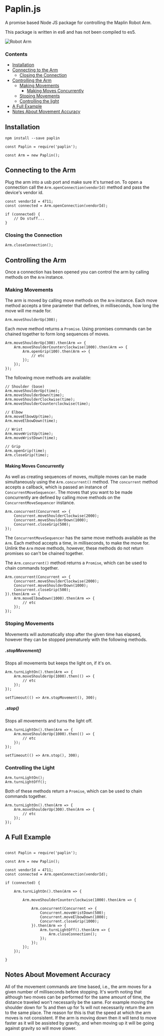 # Paplin.js

A promise based Node JS package for controlling the Maplin Robot Arm.

This package is written in es6 and has not been compiled to es5.

![Robot Arm](photo.jpg?raw=true)

### Contents

- [Installation](#installation)
- [Connecting to the Arm](#connecting-to-the-arm)
    - [Closing the Connection](#closing-the-connection)
- [Controlling the Arm](#controlling-the-arm)
    - [Making Movements](#making-movements)
        - [Making Moves Concurrently](#making-moves-concurrently)
    - [Stoping Movements](#stoping-movements)
    - [Controlling the light](#controlling-the-light)
- [A Full Example](#a-full-example)
- [Notes About Movement Accuracy](#notes-about-movement-accuracy)

## Installation

```
npm install --save paplin
```

```
const Paplin = require('paplin');

const Arm = new Paplin();
```

## Connecting to the Arm

Plug the arm into a usb port and make sure it's turned on. To open a connection call the `Arm.openConnection(vendorId)` method and pass the device's vendor id.

```
const vendorId = 4711;
const connected = Arm.openConnection(vendorId);

if (connected) {
    // Do stuff...
}
```

### Closing the Connection

```
Arm.closeConnection();
```


## Controlling the Arm

Once a connection has been opened you can control the arm by calling methods on the `Arm` instance.

### Making Movements

The arm is moved by calling move methods on the `Arm` instance. Each move method accepts a time parameter that defines, in milliseconds, how long the move will me made for.

```
Arm.moveShoulderUp(300);
```

Each move method returns a `Promise`. Using promises commands can be chained together to form long sequences of moves.

```
Arm.moveShoulderUp(300).then(Arm => {
    Arm.moveShoulderCounterclockwise(1000).then(Arm => {
        Arm.openGrip(100).then(Arm => {
            // etc
        });
    });
});
```

The following move methods are available:

```
// Shoulder (base)
Arm.moveShoulderUp(time);
Arm.moveShoulderDown(time);
Arm.moveShoulderClockwise(time);
Arm.moveShoulderCounterclockwise(time);

// Elbow
Arm.moveElbowUp(time);
Arm.moveElbowDown(time);

// Wrist
Arm.moveWristUp(time);
Arm.moveWristDown(time);

// Grip
Arm.openGrip(time);
Arm.closeGrip(time);
```

#### Making Moves Concurrently

As well as creating sequences of moves, multiple moves can be made simultaneously using the `Arm.concurrent()` method. The `concurrent` method accepts a callback, which is passed an instance of `ConcurrentMoveSequencer`. The moves that you want to be made concurrently are defined by calling move methods on the `ConcurrentMoveSequencer` instance.

```
Arm.concurrent(Concurrent => {
    Concurrent.moveShoulderClockwise(2000);
    Concurrent.moveShoulderDown(1000);
    Concurrent.closeGrip(500);
});
```

The `ConcurrentMoveSequencer` has the same move methods available as the `Arm`. Each method accepts a time, in milliseconds, to make the move for. Unlink the `Arm` move methods, however, these methods do not return promises so can't be chained together.

The `Arm.concurrent()` method returns a `Promise`, which can be used to chain commands together.

```
Arm.concurrent(Concurrent => {
    Concurrent.moveShoulderClockwise(2000);
    Concurrent.moveShoulderDown(1000);
    Concurrent.closeGrip(500);
}).then(Arm => {
    Arm.moveElbowDown(1000).then(Arm => {
        // etc    
    });
});
```

### Stoping Movements

Movements will automatically stop after the given time has elapsed, however they can be stopped prematurely with the following methods.

##### .stopMovement()

Stops all movements but keeps the light on, if it's on.

```
Arm.turnLightOn().then(Arm => {
    Arm.moveShoulderUp(1000).then(() => {
        // etc
    });
});
    
setTimeout(() => Arm.stopMovement(), 300);
```


##### .stop()

Stops all movements and turns the light off.

```
Arm.turnLightOn().then(Arm => {
    Arm.moveShoulderUp(1000).then(() => {
        // etc
    });
});
    
setTimeout(() => Arm.stop(), 300);
```


### Controlling the Light

```
Arm.turnLightOn();
Arm.turnLightOff();
```

Both of these methods return a `Promise`, which can be used to chain commands together.

```
Arm.turnLightOn().then(Arm => {
    Arm.moveShoulderUp(300).then(Arm => {
        // etc
    });
});
```

## A Full Example

```

const Paplin = require('paplin');

const Arm = new Paplin();

const vendorId = 4711;
const connected = Arm.openConnection(vendorId);

if (connected) {

    Arm.turnLightOn().then(Arm => {

        Arm.moveShoulderCounterclockwise(1000).then(Arm => {

            Arm.concurrent(Concurrent => {
                Concurrent.moveWristDown(500);
                Concurrent.moveElbowDown(1000);
                Concurrent.closeGrip(1000);
            }).then(Arm => {
                Arm.turnLightOff().then(Arm => {
                    Arm.closeConnection();
                });
            });
        });
    });

}
```

## Notes About Movement Accuracy

All of the movement commands are time based, i.e., the arm moves for a given number of milliseconds before stopping. It's worth noting that although two moves can be performed for the same amount of time, the distance traveled won't necessarily be the same. For example moving the shoulder down for 1s and then up for 1s will not necessarily return the arm to the same place. The reason for this is that the speed at which the arm moves is not consistent. If the arm is moving down then it will tend to move faster as it will be assisted by gravity, and when moving up it will be going against gravity so will move slower.